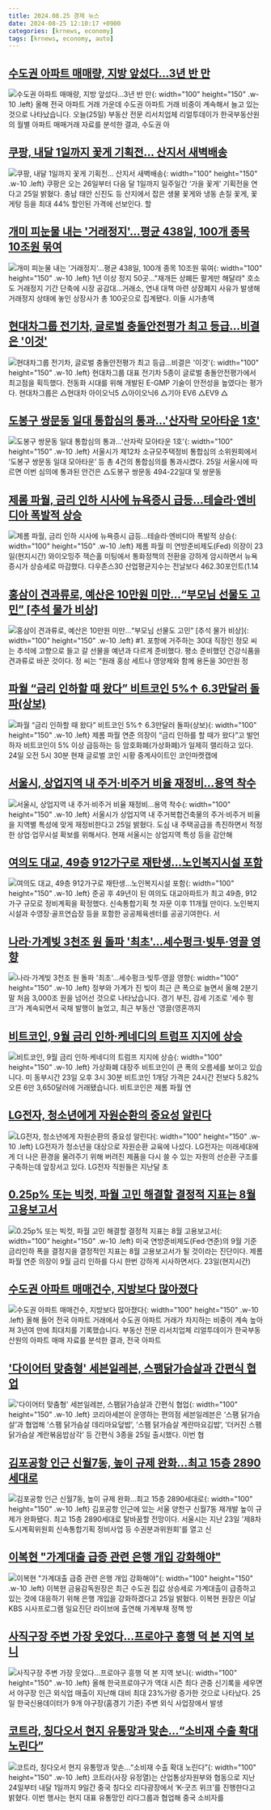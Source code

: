 ```yaml
---
title: 2024.08.25 경제 뉴스
date: 2024-08-25 12:10:17 +0900
categories: [krnews, economy]
tags: [krnews, economy, auto]
---
```

## [수도권 아파트 매매량, 지방 앞섰다…3년 반 만](https://n.news.naver.com/mnews/article/374/0000398800)

![수도권 아파트 매매량, 지방 앞섰다…3년 반 만](https://mimgnews.pstatic.net/image/origin/374/2024/08/25/398800.jpg?type=nf220_150){: width="100" height="150" .w-10 .left}
올해 전국 아파트 거래 가운데 수도권 아파트 거래 비중이 계속해서 늘고 있는 것으로 나타났습니다. 오늘(25일) 부동산 전문 리서치업체 리얼투데이가 한국부동산원의 월별 아파트 매매거래 자료를 분석한 결과, 수도권 아

## [쿠팡, 내달 1일까지 꽃게 기획전... 산지서 새벽배송](https://n.news.naver.com/mnews/article/366/0001013644)

![쿠팡, 내달 1일까지 꽃게 기획전... 산지서 새벽배송](https://mimgnews.pstatic.net/image/origin/366/2024/08/25/1013644.jpg?type=nf220_150){: width="100" height="150" .w-10 .left}
쿠팡은 오는 26일부터 다음 달 1일까지 일주일간 ‘가을 꽃게’ 기획전을 연다고 25일 밝혔다. 충남 태안 신진도 등 산지에서 잡은 생물 꽃게와 냉동 손질 꽃게, 꽃게탕 등을 최대 44% 할인된 가격에 선보인다. 할

## [개미 피눈물 내는 '거래정지'…평균 438일, 100개 종목 10조원 묶여](https://n.news.naver.com/mnews/article/001/0014891205)

![개미 피눈물 내는 '거래정지'…평균 438일, 100개 종목 10조원 묶여](https://mimgnews.pstatic.net/image/origin/001/2024/08/25/14891205.jpg?type=nf220_150){: width="100" height="150" .w-10 .left}
1년 이상 정지 50곳…"재개든 상폐든 팔게만 해달라" 호소도 거래정지 기간 단축에 시장 공감대…거래소, 연내 대책 마련 상장폐지 사유가 발생해 거래정지 상태에 놓인 상장사가 총 100곳으로 집계됐다. 이들 시가총액

## [현대차그룹 전기차, 글로벌 충돌안전평가 최고 등급…비결은 '이것'](https://n.news.naver.com/mnews/article/648/0000028447)

![현대차그룹 전기차, 글로벌 충돌안전평가 최고 등급…비결은 '이것'](https://mimgnews.pstatic.net/image/origin/648/2024/08/25/28447.jpg?type=nf220_150){: width="100" height="150" .w-10 .left}
현대차그룹 대표 전기차 5종이 글로벌 충돌안전평가에서 최고점을 획득했다. 전동화 시대를 위해 개발된 E-GMP 기술이 안전성을 높였다는 평가다. 현대차그룹은 △현대차 아이오닉5 △아이오닉6 △기아 EV6 △EV9 △

## [도봉구 쌍문동 일대 통합심의 통과…'산자락 모아타운 1호'](https://n.news.naver.com/mnews/article/018/0005819410)

![도봉구 쌍문동 일대 통합심의 통과…'산자락 모아타운 1호'](https://mimgnews.pstatic.net/image/origin/018/2024/08/25/5819410.jpg?type=nf220_150){: width="100" height="150" .w-10 .left}
서울시가 제12차 소규모주택정비 통합심의 소위원회에서 ‘도봉구 쌍문동 일대 모아타운’ 등 총 4건의 통합심의를 통과시켰다. 25일 서울시에 따르면 이번 심의에 통과된 안건은 △도봉구 쌍문동 494-22일대 및 쌍문동

## [제롬 파월, 금리 인하 시사에 뉴욕증시 급등…테슬라·엔비디아 폭발적 상승](https://n.news.naver.com/mnews/article/088/0000900176)

![제롬 파월, 금리 인하 시사에 뉴욕증시 급등…테슬라·엔비디아 폭발적 상승](https://mimgnews.pstatic.net/image/origin/088/2024/08/24/900176.jpg?type=nf220_150){: width="100" height="150" .w-10 .left}
제롬 파월 미 연방준비제도(Fed) 의장이 23일(현지시간) 와이오밍주 잭슨홀 미팅에서 통화정책의 전환을 강하게 암시하면서 뉴욕증시가 상승세로 마감했다. 다우존스30 산업평균지수는 전날보다 462.30포인트(1.14

## [홍삼이 견과류로, 예산은 10만원 미만…“부모님 선물도 고민” [추석 물가 비상]](https://n.news.naver.com/mnews/article/016/0002353839)

![홍삼이 견과류로, 예산은 10만원 미만…“부모님 선물도 고민” [추석 물가 비상]](https://mimgnews.pstatic.net/image/origin/016/2024/08/25/2353839.jpg?type=nf220_150){: width="100" height="150" .w-10 .left}
#1. 포항에 거주하는 30대 직장인 정모 씨는 추석에 고향으로 들고 갈 선물을 예년과 다르게 준비했다. 평소 준비했던 건강식품을 견과류로 바꾼 것이다. 정 씨는 “원래 홍삼 세트나 영양제와 함께 용돈을 30만원 정

## [파월 “금리 인하할 때 왔다” 비트코인 5%↑ 6.3만달러 돌파(상보)](https://n.news.naver.com/mnews/article/421/0007747573)

![파월 “금리 인하할 때 왔다” 비트코인 5%↑ 6.3만달러 돌파(상보)](https://mimgnews.pstatic.net/image/origin/421/2024/08/24/7747573.jpg?type=nf220_150){: width="100" height="150" .w-10 .left}
제롬 파월 연준 의장이 “금리 인하를 할 때가 왔다”고 발언하자 비트코인이 5% 이상 급등하는 등 암호화폐(가상화폐)가 일제히 랠리하고 있다. 24일 오전 5시 30분 현재 글로벌 코인 시황 중계사이트인 코인마켓캡에

## [서울시, 상업지역 내 주거·비주거 비율 재정비…용역 착수](https://n.news.naver.com/mnews/article/003/0012746310)

![서울시, 상업지역 내 주거·비주거 비율 재정비…용역 착수](https://mimgnews.pstatic.net/image/origin/003/2024/08/25/12746310.jpg?type=nf220_150){: width="100" height="150" .w-10 .left}
서울시가 상업지역 내 주거복합건축물의 주거·비주거 비율을 지역별 특성에 맞게 재정비한다고 25일 밝혔다. 도심 내 주택공급을 촉진하면서 적정한 상업·업무시설 확보를 위해서다. 현재 서울시는 상업지역 특성 등을 감안해

## [여의도 대교, 49층 912가구로 재탄생…노인복지시설 포함](https://n.news.naver.com/mnews/article/277/0005463143)

![여의도 대교, 49층 912가구로 재탄생…노인복지시설 포함](https://mimgnews.pstatic.net/image/origin/277/2024/08/25/5463143.jpg?type=nf220_150){: width="100" height="150" .w-10 .left}
준공 후 49년이 된 여의도 대교아파트가 최고 49층, 912가구 규모로 정비계획을 확정했다. 신속통합기획 첫 자문 이후 11개월 만이다. 노인복지시설과 수영장·골프연습장 등을 포함한 공공체육센터를 공공기여한다. 서

## [나라·가계빚 3천조 원 돌파 '최초'...세수펑크·빚투·영끌 영향](https://n.news.naver.com/mnews/article/660/0000067478)

![나라·가계빚 3천조 원 돌파 '최초'...세수펑크·빚투·영끌 영향](https://mimgnews.pstatic.net/image/origin/660/2024/08/25/67478.jpg?type=nf220_150){: width="100" height="150" .w-10 .left}
정부와 가계가 진 빚이 최근 큰 폭으로 늘면서 올해 2분기 말 처음 3,000조 원을 넘어선 것으로 나타났습니다. 경기 부진, 감세 기조로 '세수 펑크'가 계속되면서 국채 발행이 늘었고, 최근 부동산 '영끌(영혼까지

## [비트코인, 9월 금리 인하·케네디의 트럼프 지지에 상승](https://n.news.naver.com/mnews/article/422/0000678298)

![비트코인, 9월 금리 인하·케네디의 트럼프 지지에 상승](https://mimgnews.pstatic.net/image/origin/422/2024/08/24/678298.jpg?type=nf220_150){: width="100" height="150" .w-10 .left}
가상화폐 대장주 비트코인이 큰 폭의 오름세를 보이고 있습니다. 미 동부시간 23일 오후 3시 30분 비트코인 1개당 가격은 24시간 전보다 5.82% 오른 6만 3,650달러에 거래됐습니다. 비트코인은 제롬 파월 연

## [LG전자, 청소년에게 자원순환의 중요성 알린다](https://n.news.naver.com/mnews/article/092/0002343184)

![LG전자, 청소년에게 자원순환의 중요성 알린다](https://mimgnews.pstatic.net/image/origin/092/2024/08/25/2343184.jpg?type=nf220_150){: width="100" height="150" .w-10 .left}
LG전자가 청소년을 대상으로 자원순환 교육에 나섰다. LG전자는 미래세대에게 더 나은 환경을 물려주기 위해 버려진 제품을 다시 쓸 수 있는 자원의 선순환 구조를 구축하는데 앞장서고 있다. LG전자 직원들은 지난달 초

## [0.25p% 또는 빅컷, 파월 고민 해결할 결정적 지표는 8월 고용보고서](https://n.news.naver.com/mnews/article/014/0005231826)

![0.25p% 또는 빅컷, 파월 고민 해결할 결정적 지표는 8월 고용보고서](https://mimgnews.pstatic.net/image/origin/014/2024/08/24/5231826.jpg?type=nf220_150){: width="100" height="150" .w-10 .left}
미국 연방준비제도(Fed·연준)의 9월 기준 금리인하 폭을 결정지을 결정적인 지표는 8월 고용보고서가 될 것이라는 진단이다. 제롬 파월 연준 의장이 9월 금리 인하를 다시 한번 강하게 시사하면서다. 23일(현지시간)

## [수도권 아파트 매매건수, 지방보다 많아졌다](https://n.news.naver.com/mnews/article/422/0000678380)

![수도권 아파트 매매건수, 지방보다 많아졌다](https://mimgnews.pstatic.net/image/origin/422/2024/08/25/678380.jpg?type=nf220_150){: width="100" height="150" .w-10 .left}
올해 들어 전국 아파트 거래에서 수도권 아파트 거래가 차지하는 비중이 계속 높아져 3년여 만에 최대치를 기록했습니다. 부동산 전문 리서치업체 리얼투데이가 한국부동산원의 아파트 매매 자료를 분석한 결과, 전국 아파트

## ['다이어터 맞춤형' 세븐일레븐, 스팸닭가슴살과 간편식 협업](https://n.news.naver.com/mnews/article/018/0005819381)

!['다이어터 맞춤형' 세븐일레븐, 스팸닭가슴살과 간편식 협업](https://mimgnews.pstatic.net/image/origin/018/2024/08/25/5819381.jpg?type=nf220_150){: width="100" height="150" .w-10 .left}
코리아세븐이 운영하는 편의점 세븐일레븐은 ‘스팸 닭가슴살’과 협업해 ‘스팸 닭가슴살 데리마요덮밥’, ‘스팸 닭가슴살 계란마요김밥’, ‘더커진 스팸 닭가슴살 계란볶음밥삼각’ 등 간편식 3종을 25일 출시했다. 이번 협

## [김포공항 인근 신월7동, 높이 규제 완화…최고 15층 2890세대로](https://n.news.naver.com/mnews/article/421/0007748321)

![김포공항 인근 신월7동, 높이 규제 완화…최고 15층 2890세대로](https://mimgnews.pstatic.net/image/origin/421/2024/08/25/7748321.jpg?type=nf220_150){: width="100" height="150" .w-10 .left}
김포공항 인근에 있는 서울 양천구 신월7동 재개발 높이 규제가 완화됐다. 최고 15층 2890세대로 탈바꿈할 전망이다. 서울시는 지난 23일 '제8차 도시계획위원회 신속통합기획 정비사업 등 수권분과위원회'를 열고 신

## [이복현 "가계대출 급증 관련 은행 개입 강화해야"](https://n.news.naver.com/mnews/article/014/0005231912)

![이복현 "가계대출 급증 관련 은행 개입 강화해야"](https://mimgnews.pstatic.net/image/origin/014/2024/08/25/5231912.jpg?type=nf220_150){: width="100" height="150" .w-10 .left}
이복현 금융감독원장은 최근 수도권 집값 상승세로 가계대출이 급증하고 있는 것에 대응하기 위해 은행 개입을 강화하겠다고 25일 밝혔다. 이복현 원장은 이날 KBS 시사프로그램 일요진단 라이브에 출연해 가계부채 정책 방

## [사직구장 주변 가장 웃었다…프로야구 흥행 덕 본 지역 보니](https://n.news.naver.com/mnews/article/025/0003381862)

![사직구장 주변 가장 웃었다…프로야구 흥행 덕 본 지역 보니](https://mimgnews.pstatic.net/image/origin/025/2024/08/25/3381862.jpg?type=nf220_150){: width="100" height="150" .w-10 .left}
올해 한국프로야구가 역대 시즌 최다 관중 신기록을 세우면서 야구장 인근 외식업 매출이 지난해 대비 최대 23%가량 증가한 것으로 나타났다. 25일 한국신용데이터가 9개 야구장(홈경기 기준) 주변 외식 사업장에서 발생

## [코트라, 칭다오서 현지 유통망과 맞손…“소비재 수출 확대 노린다”](https://n.news.naver.com/mnews/article/016/0002353854)

![코트라, 칭다오서 현지 유통망과 맞손…“소비재 수출 확대 노린다”](https://mimgnews.pstatic.net/image/origin/016/2024/08/25/2353854.jpg?type=nf220_150){: width="100" height="150" .w-10 .left}
코트라(사장 유정열)는 산업통상자원부와 협동으로 지난 24일부터 내달 1일까지 9일간 중국 칭다오 리다광장에서 ‘K-굿즈 위크’를 진행한다고 밝혔다. 이번 행사는 현지 대표 유통망인 리다그룹과 협업해 중국 소비자를

